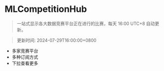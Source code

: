 # MLCompetitionHub

> 一站式显示各大数据竞赛平台正在进行的比赛，每天 16:00 UTC+8 自动更新。
  
> 更新时间: 2024-07-29T16:00:00+0800 

* 多家竞赛平台
* 多种订阅方式
* 下拉查看更多